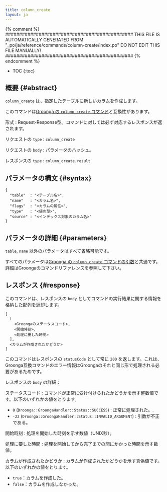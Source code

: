 ```yaml
---
title: column_create
layout: ja
---
```


{% comment %}
##############################################
  THIS FILE IS AUTOMATICALLY GENERATED FROM
  "_po/ja/reference/commands/column-create/index.po"
  DO NOT EDIT THIS FILE MANUALLY!
##############################################
{% endcomment %}


* TOC
{:toc}

## 概要 {#abstract}

`column_create` は、指定したテーブルに新しいカラムを作成します。

このコマンドは[Groonga の `column_create` コマンド](http://groonga.org/ja/docs/reference/commands/column_create.html)と互換性があります。

形式
: Request-Response型。コマンドに対しては必ず対応するレスポンスが返されます。

リクエストの `type`
: `column_create`

リクエストの `body`
: パラメータのハッシュ。

レスポンスの `type`
: `column_create.result`

## パラメータの構文 {#syntax}

    {
      "table"  : "<テーブル名>",
      "name"   : "<カラム名>",
      "flags"  : "<カラムの属性>",
      "type"   : "<値の型>",
      "source" : "<インデックス対象のカラム名>"
    }

## パラメータの詳細 {#parameters}

`table`, `name` 以外のパラメータはすべて省略可能です。

すべてのパラメータは[Groonga の `column_create` コマンドの引数](http://groonga.org/ja/docs/reference/commands/column_create.html#parameters)と共通です。詳細はGroongaのコマンドリファレンスを参照して下さい。

## レスポンス {#response}

このコマンドは、レスポンスの `body` としてコマンドの実行結果に関する情報を格納した配列を返却します。

    [
      [
        <Groongaのステータスコード>,
        <開始時刻>,
        <処理に要した時間>
      ],
      <カラムが作成されたかどうか>
    ]

このコマンドはレスポンスの `statusCode` として常に `200` を返します。これは、Groonga互換コマンドのエラー情報はGroongaのそれと同じ形で処理される必要があるためです。

レスポンスの `body` の詳細：

ステータスコード
: コマンドが正常に受け付けられたかどうかを示す整数値です。以下のいずれかの値をとります。
  
   * `0` (`Droonga::GroongaHandler::Status::SUCCESS`) : 正常に処理された。.
   * `-22` (`Droonga::GroongaHandler::Status::INVALID_ARGUMENT`) : 引数が不正である。

開始時刻
: 処理を開始した時刻を示す数値（UNIX秒）。

処理に要した時間
: 処理を開始してから完了までの間にかかった時間を示す数値。

カラムが作成されたかどうか
: カラムが作成されたかどうかを示す真偽値です。以下のいずれかの値をとります。
  
   * `true`：カラムを作成した。
   * `false`：カラムを作成しなかった。
